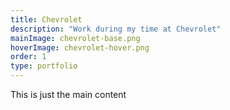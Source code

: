 ```yaml
---
title: Chevrolet
description: "Work during my time at Chevrolet"
mainImage: chevrolet-base.png
hoverImage: chevrolet-hover.png
order: 1
type: portfolio
---
```


This is just the main content

